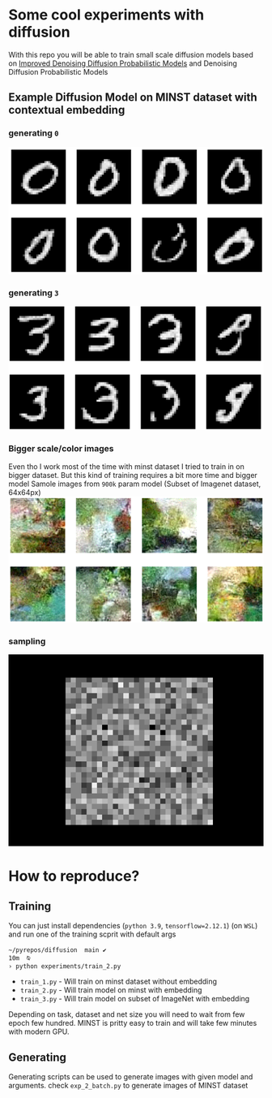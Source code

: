 # Some cool experiments with diffusion

With this repo you will be able to train small scale diffusion models based on [Improved Denoising Diffusion Probabilistic Models](https://arxiv.org/abs/2102.09672) and Denoising Diffusion Probabilistic Models
## Example Diffusion Model on MINST dataset with contextual embedding
### generating `0`
![Generated images](https://github.com/Lord225/diffusion/blob/main/data/nice.png)
### generating `3`
![Generated images](https://github.com/Lord225/diffusion/blob/main/data/nice2.png)

### Bigger scale/color images
Even tho I work most of the time with minst dataset I tried to train in on bigger dataset. But this kind of training requires a bit more time and bigger model
Samole images from `900k` param model (Subset of Imagenet dataset, 64x64px)
![ImageNet](https://github.com/Lord225/diffusion/blob/main/data/imagenet.png)

### sampling 
![Anim of generating MINST digit](https://github.com/Lord225/diffusion/blob/main/data/Animation.gif)

# How to reproduce?
## Training
You can just install dependencies (`python 3.9`, `tensorflow=2.12.1`) (on `WSL`) and run one of the training scprit with default args
```
~/pyrepos/diffusion  main ✔                                                                         10m  ⍉
› python experiments/train_2.py
```
* `train_1.py` - Will train on minst dataset without embedding
* `train_2.py` - Will train model on minst with embedding
* `train_3.py` - Will train model on subset of ImageNet with embedding

Depending on task, dataset and net size you will need to wait from few epoch few hundred. MINST is pritty easy to train and will take few minutes with modern GPU.

## Generating
Generating scripts can be used to generate images with given model and arguments. check `exp_2_batch.py` to generate images of MINST dataset

